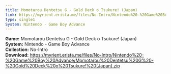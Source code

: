 ```yaml
---
title: Momotarou Dentetsu G - Gold Deck o Tsukure! (Japan)
link: https://myrient.erista.me/files/No-Intro/Nintendo%20-%20Game%20Boy%20Advance/Momotarou%20Dentetsu%20G%20-%20Gold%20Deck%20o%20Tsukure!%20(Japan).zip
type: single1
System: Nintendo - Game Boy Advance
---
```

<b>Game:</b> Momotarou Dentetsu G - Gold Deck o Tsukure! (Japan)<br>
<b>System:</b> Nintendo - Game Boy Advance<br>
<b>Collection:</b> No-Intro<br>
<b>Download:</b> https://myrient.erista.me/files/No-Intro/Nintendo%20-%20Game%20Boy%20Advance/Momotarou%20Dentetsu%20G%20-%20Gold%20Deck%20o%20Tsukure!%20(Japan).zip
